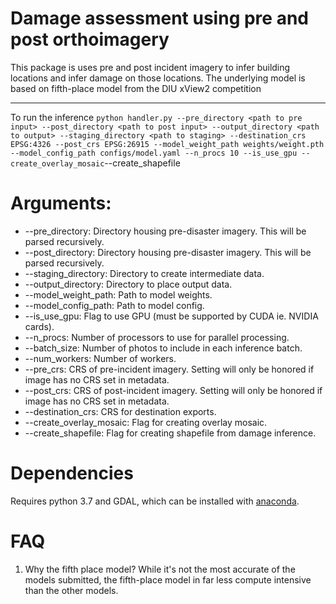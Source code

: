 # Damage assessment using pre and post orthoimagery

This package is uses pre and post incident imagery to infer building locations and infer damage on those locations.
The underlying model is based on fifth-place model from the DIU xView2 competition

---
To run the inference
`python handler.py --pre_directory <path to pre input> --post_directory <path to post input> --output_directory <path to output> --staging_directory <path to staging> --destination_crs EPSG:4326 --post_crs EPSG:26915 --model_weight_path weights/weight.pth --model_config_path configs/model.yaml --n_procs 10 --is_use_gpu --create_overlay_mosaic`--create_shapefile

# Arguments:
- --pre_directory: Directory housing pre-disaster imagery. This will be parsed recursively.
- --post_directory: Directory housing pre-disaster imagery. This will be parsed recursively.
- --staging_directory: Directory to create intermediate data.
- --output_directory: Directory to place output data.
- --model_weight_path: Path to model weights.
- --model_config_path: Path to model config.
- --is_use_gpu: Flag to use GPU (must be supported by CUDA ie. NVIDIA cards).
- --n_procs: Number of processors to use for parallel processing.
- --batch_size: Number of photos to include in each inference batch.
- --num_workers: Number of workers.
- --pre_crs: CRS of pre-incident imagery. Setting will only be honored if image has no CRS set in metadata.
- --post_crs: CRS of post-incident imagery. Setting will only be honored if image has no CRS set in metadata.
- --destination_crs: CRS for destination exports.
- --create_overlay_mosaic: Flag for creating overlay mosaic.
- --create_shapefile: Flag for creating shapefile from damage inference.

# Dependencies

Requires python 3.7 and GDAL, which can be installed with [anaconda](https://anaconda.org/conda-forge/gdal).

# FAQ
1. Why the fifth place model?
    While it's not the most accurate of the models submitted, the fifth-place model in far less compute intensive than the other models.
